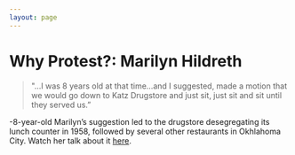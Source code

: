 ```yaml
---
layout: page
---
```


Why Protest?: Marilyn Hildreth
=================

>"...I was 8 years old at that time…and I suggested, made a motion that we would go down to Katz Drugstore and just sit, just sit and sit until they served us.”

-8-year-old Marilyn’s suggestion led to the drugstore desegregating its lunch counter in 1958, followed by several other restaurants in Okhlahoma City. Watch her talk about it [here](https://www.loc.gov/item/afc2010039_crhp0012/). 
